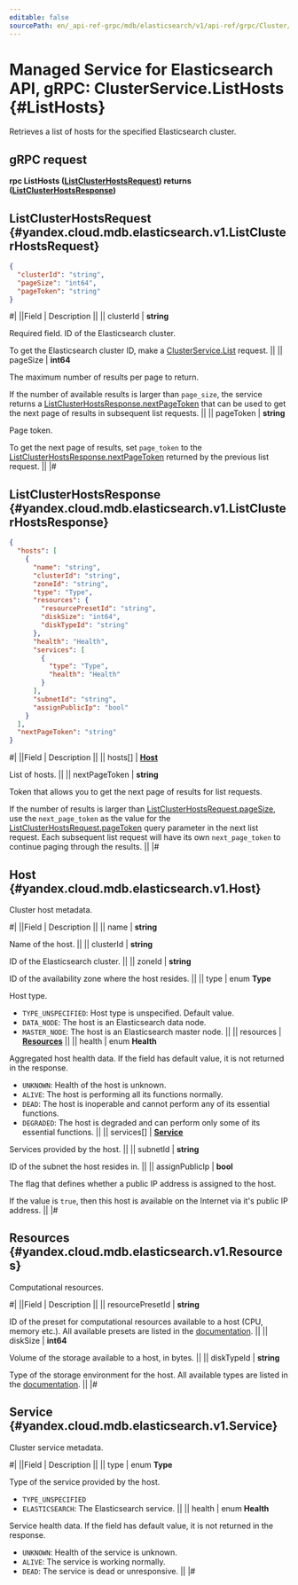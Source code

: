 ```yaml
---
editable: false
sourcePath: en/_api-ref-grpc/mdb/elasticsearch/v1/api-ref/grpc/Cluster/listHosts.md
---
```


# Managed Service for Elasticsearch API, gRPC: ClusterService.ListHosts {#ListHosts}

Retrieves a list of hosts for the specified Elasticsearch cluster.

## gRPC request

**rpc ListHosts ([ListClusterHostsRequest](#yandex.cloud.mdb.elasticsearch.v1.ListClusterHostsRequest)) returns ([ListClusterHostsResponse](#yandex.cloud.mdb.elasticsearch.v1.ListClusterHostsResponse))**

## ListClusterHostsRequest {#yandex.cloud.mdb.elasticsearch.v1.ListClusterHostsRequest}

```json
{
  "clusterId": "string",
  "pageSize": "int64",
  "pageToken": "string"
}
```

#|
||Field | Description ||
|| clusterId | **string**

Required field. ID of the Elasticsearch cluster.

To get the Elasticsearch cluster ID, make a [ClusterService.List](/docs/managed-elasticsearch/api-ref/grpc/Cluster/list#List) request. ||
|| pageSize | **int64**

The maximum number of results per page to return.

If the number of available results is larger than `page_size`, the service returns a [ListClusterHostsResponse.nextPageToken](#yandex.cloud.mdb.elasticsearch.v1.ListClusterHostsResponse) that can be used to get the next page of results in subsequent list requests. ||
|| pageToken | **string**

Page token.

To get the next page of results, set `page_token` to the [ListClusterHostsResponse.nextPageToken](#yandex.cloud.mdb.elasticsearch.v1.ListClusterHostsResponse) returned by the previous list request. ||
|#

## ListClusterHostsResponse {#yandex.cloud.mdb.elasticsearch.v1.ListClusterHostsResponse}

```json
{
  "hosts": [
    {
      "name": "string",
      "clusterId": "string",
      "zoneId": "string",
      "type": "Type",
      "resources": {
        "resourcePresetId": "string",
        "diskSize": "int64",
        "diskTypeId": "string"
      },
      "health": "Health",
      "services": [
        {
          "type": "Type",
          "health": "Health"
        }
      ],
      "subnetId": "string",
      "assignPublicIp": "bool"
    }
  ],
  "nextPageToken": "string"
}
```

#|
||Field | Description ||
|| hosts[] | **[Host](#yandex.cloud.mdb.elasticsearch.v1.Host)**

List of hosts. ||
|| nextPageToken | **string**

Token that allows you to get the next page of results for list requests.

If the number of results is larger than [ListClusterHostsRequest.pageSize](#yandex.cloud.mdb.elasticsearch.v1.ListClusterHostsRequest), use the `next_page_token` as the value for the [ListClusterHostsRequest.pageToken](#yandex.cloud.mdb.elasticsearch.v1.ListClusterHostsRequest) query parameter in the next list request.
Each subsequent list request will have its own `next_page_token` to continue paging through the results. ||
|#

## Host {#yandex.cloud.mdb.elasticsearch.v1.Host}

Cluster host metadata.

#|
||Field | Description ||
|| name | **string**

Name of the host. ||
|| clusterId | **string**

ID of the Elasticsearch cluster. ||
|| zoneId | **string**

ID of the availability zone where the host resides. ||
|| type | enum **Type**

Host type.

- `TYPE_UNSPECIFIED`: Host type is unspecified. Default value.
- `DATA_NODE`: The host is an Elasticsearch data node.
- `MASTER_NODE`: The host is an Elasticsearch master node. ||
|| resources | **[Resources](#yandex.cloud.mdb.elasticsearch.v1.Resources)** ||
|| health | enum **Health**

Aggregated host health data. If the field has default value, it is not returned in the response.

- `UNKNOWN`: Health of the host is unknown.
- `ALIVE`: The host is performing all its functions normally.
- `DEAD`: The host is inoperable and cannot perform any of its essential functions.
- `DEGRADED`: The host is degraded and can perform only some of its essential functions. ||
|| services[] | **[Service](#yandex.cloud.mdb.elasticsearch.v1.Service)**

Services provided by the host. ||
|| subnetId | **string**

ID of the subnet the host resides in. ||
|| assignPublicIp | **bool**

The flag that defines whether a public IP address is assigned to the host.

If the value is `true`, then this host is available on the Internet via it's public IP address. ||
|#

## Resources {#yandex.cloud.mdb.elasticsearch.v1.Resources}

Computational resources.

#|
||Field | Description ||
|| resourcePresetId | **string**

ID of the preset for computational resources available to a host (CPU, memory etc.).
All available presets are listed in the [documentation](/docs/managed-elasticsearch/concepts/instance-types). ||
|| diskSize | **int64**

Volume of the storage available to a host, in bytes. ||
|| diskTypeId | **string**

Type of the storage environment for the host.
All available types are listed in the [documentation](/docs/managed-elasticsearch/concepts/storage). ||
|#

## Service {#yandex.cloud.mdb.elasticsearch.v1.Service}

Cluster service metadata.

#|
||Field | Description ||
|| type | enum **Type**

Type of the service provided by the host.

- `TYPE_UNSPECIFIED`
- `ELASTICSEARCH`: The Elasticsearch service. ||
|| health | enum **Health**

Service health data. If the field has default value, it is not returned in the response.

- `UNKNOWN`: Health of the service is unknown.
- `ALIVE`: The service is working normally.
- `DEAD`: The service is dead or unresponsive. ||
|#